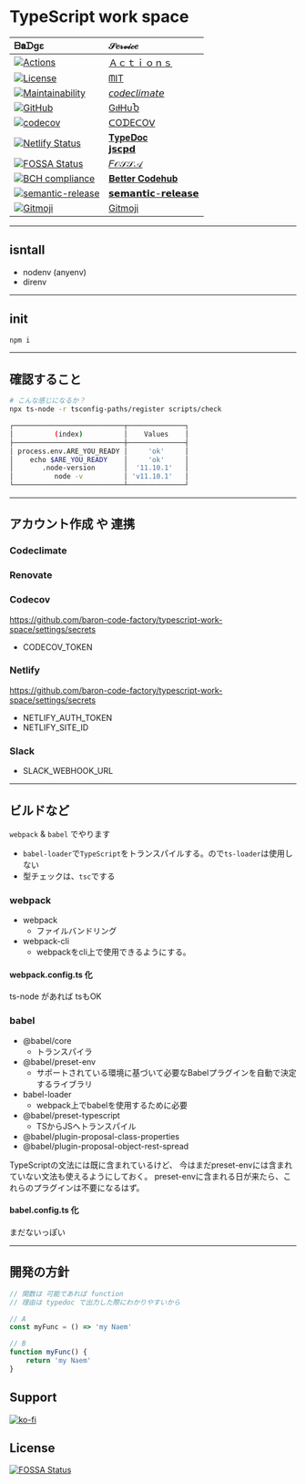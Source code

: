 # TypeScript work space

|  ᗷ𝐚ᗪgε | 𝒮𝑒𝓇𝓋𝒾𝒸𝑒 |
|:--------|:------|
|[![Actions](https://github.com/baron-code-factory/typescript-work-space/workflows/Node%20CI/badge.svg)](https://github.com/baron-code-factory/typescript-work-space/actions?workflow=Node+CI)|[Ａｃｔｉｏｎｓ](https://github.com/baron-code-factory/typescript-work-space/actions)
|[![License](https://img.shields.io/github/license/baron-code-factory/typescript-work-space?style=for-the-badge&logo=appveyor)](https://github.com/baron-code-factory/typescript-work-space/blob/master/LICENSE)|[ᗰIT](https://github.com/baron-code-factory/typescript-work-space/blob/master/LICENSE)
|[![Maintainability](https://api.codeclimate.com/v1/badges/f43a6023f2def572942c/maintainability)](https://codeclimate.com/github/baron-code-factory/typescript-work-space/maintainability)|[𝘤𝘰𝘥𝘦𝘤𝘭𝘪𝘮𝘢𝘵𝘦](https://codeclimate.com/github/baron-code-factory/typescript-work-space)
|[![GitHub](https://img.shields.io/badge/(%E3%81%A3%E2%97%94%E2%97%A1%E2%97%94)%E3%81%A3%20%E2%99%A5%20GitHub%20%E2%99%A5-%F0%9F%8D%BA%F0%9F%8D%BA%F0%9F%8D%BA-brightgreen?style=for-the-badge&logo=appveyor)](https://github.com/baronTommy)|[GιƚHυႦ](https://github.com/baronTommy)
|[![codecov](https://codecov.io/gh/baron-code-factory/typescript-work-space/branch/master/graph/badge.svg)](https://codecov.io/gh/baron-code-factory/typescript-work-space)|[ᑕOᗪEᑕOᐯ](https://codecov.io/gh/baron-code-factory/typescript-work-space)
|[![Netlify Status](https://api.netlify.com/api/v1/badges/9ac9d26b-1886-4f56-9ae6-2fa77789c77e/deploy-status)](https://app.netlify.com/sites/naughty-mayer-acdfab/deploys)|[𝐓𝐲𝐩𝐞𝐃𝐨𝐜](https://naughty-mayer-acdfab.netlify.com/typedoc/)<br>[𝗷𝘀𝗰𝗽𝗱](https://naughty-mayer-acdfab.netlify.com/jscpd/jscpd-report.html)
|[![FOSSA Status](https://app.fossa.com/api/projects/git%2Bgithub.com%2Fbaron-code-factory%2Ftypescript-work-space.svg?type=small)](https://app.fossa.com/projects/git%2Bgithub.com%2Fbaron-code-factory%2Ftypescript-work-space?ref=badge_small)|[𝐹𝒪𝒮𝒮𝒜](https://app.fossa.com/projects/git%2Bgithub.com%2Fbaron-code-factory%2Ftypescript-work-space/refs/branch/master/f014046d58177db2f863661167d05e17dd64ceac/preview)|
|[![BCH compliance](https://bettercodehub.com/edge/badge/baron-code-factory/typescript-work-space?branch=master)](https://bettercodehub.com/)|[𝐁𝐞𝐭𝐭𝐞𝐫 𝐂𝐨𝐝𝐞𝐡𝐮𝐛](https://bettercodehub.com)
|[![semantic-release](https://img.shields.io/badge/%20%20%F0%9F%93%A6%F0%9F%9A%80-semantic--release-e10079.svg)](https://github.com/baron-code-factory/typescript-work-space/releases)|[𝘀𝗲𝗺𝗮𝗻𝘁𝗶𝗰-𝗿𝗲𝗹𝗲𝗮𝘀𝗲](https://github.com/baron-code-factory/typescript-work-space/releases)|
|[![Gitmoji](https://img.shields.io/badge/gitmoji-%20😜%20😍-FFDD67.svg?style=flat-square)](https://gitmoji.carloscuesta.me/)|[Gitmoji](https://gitmoji.carloscuesta.me)|

---

## isntall
- nodenv (anyenv)
- direnv

---

## init
```bash
npm i
```

---


## 確認すること

```bash
# こんな感じになるか？
npx ts-node -r tsconfig-paths/register scripts/check

┌───────────────────────────┬──────────────┐
│          (index)          │    Values    │
├───────────────────────────┼──────────────┤
│ process.env.ARE_YOU_READY │     'ok'     │
│    echo $ARE_YOU_READY    │     'ok'     │
│       .node-version       │  '11.10.1'   │
│          node -v          │ 'v11.10.1'   │
└───────────────────────────┴──────────────┘
```

---

## アカウント作成 や 連携
### Codeclimate

### Renovate

### Codecov
https://github.com/baron-code-factory/typescript-work-space/settings/secrets  

- CODECOV_TOKEN

### Netlify
https://github.com/baron-code-factory/typescript-work-space/settings/secrets  

- NETLIFY_AUTH_TOKEN
- NETLIFY_SITE_ID

### Slack

- SLACK_WEBHOOK_URL

---

## ビルドなど
`webpack` & `babel` でやります

- `babel-loader`で`TypeScript`をトランスパイルする。ので`ts-loader`は使用しない
- 型チェックは、`tsc`でする

### webpack
- webpack
    - ファイルバンドリング
- webpack-cli
    - webpackをcli上で使用できるようにする。

#### webpack.config.ts 化
ts-node があれば tsもOK

### babel
- @babel/core
    - トランスパイラ
- @babel/preset-env
    - サポートされている環境に基づいて必要なBabelプラグインを自動で決定するライブラリ
- babel-loader
    - webpack上でbabelを使用するために必要
- @babel/preset-typescript
    - TSからJSへトランスパイル
- @babel/plugin-proposal-class-properties
- @babel/plugin-proposal-object-rest-spread

TypeScriptの文法には既に含まれているけど、
今はまだpreset-envには含まれていない文法も使えるようにしておく。
preset-envに含まれる日が来たら、これらのプラグインは不要になるはず。

#### babel.config.ts 化

まだないっぽい

---

## 開発の方針
```ts
// 関数は 可能であれば function
// 理由は typedoc で出力した際にわかりやすいから

// A
const myFunc = () => 'my Naem'

// B
function myFunc() {
    return 'my Naem'
}
```

## Support

[![ko-fi](https://www.ko-fi.com/img/githubbutton_sm.svg)](https://ko-fi.com/P5P4150S5)

## License

[![FOSSA Status](https://app.fossa.com/api/projects/git%2Bgithub.com%2Fbaron-code-factory%2Ftypescript-work-space.svg?type=large)](https://app.fossa.com/projects/git%2Bgithub.com%2Fbaron-code-factory%2Ftypescript-work-space?ref=badge_large)


